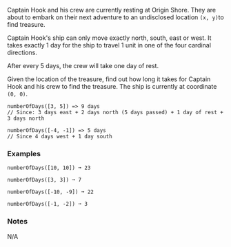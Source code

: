 Captain Hook and his crew are currently resting at Origin Shore. They are about to embark on their next adventure to an undisclosed location `(x, y)`to find treasure.

Captain Hook's ship can only move exactly north, south, east or west. It takes exactly 1 day for the ship to travel 1 unit in one of the four cardinal directions.

After every 5 days, the crew will take one day of rest.

Given the location of the treasure, find out how long it takes for Captain Hook and his crew to find the treasure. The ship is currently at coordinate `(0, 0)`.

    numberOfDays([3, 5]) => 9 days
    // Since: 3 days east + 2 days north (5 days passed) + 1 day of rest + 3 days north

    numberOfDays([-4, -1]) => 5 days
    // Since 4 days west + 1 day south


### Examples ###
    numberOfDays([10, 10]) ➞ 23

    numberOfDays([3, 3]) ➞ 7

    numberOfDays([-10, -9]) ➞ 22

    numberOfDays([-1, -2]) ➞ 3


### Notes ###
N/A
